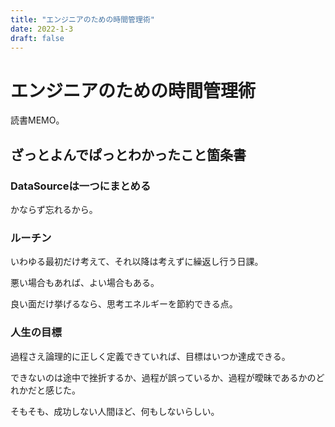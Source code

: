 ```yaml
---
title: "エンジニアのための時間管理術"
date: 2022-1-3
draft: false
---
```

# エンジニアのための時間管理術



読書MEMO。



## ざっとよんでぱっとわかったこと箇条書



### DataSourceは一つにまとめる



かならず忘れるから。



### ルーチン



いわゆる最初だけ考えて、それ以降は考えずに繰返し行う日課。



悪い場合もあれば、よい場合もある。



良い面だけ挙げるなら、思考エネルギーを節約できる点。



### 人生の目標



過程さえ論理的に正しく定義できていれば、目標はいつか達成できる。



できないのは途中で挫折するか、過程が誤っているか、過程が曖昧であるかのどれかだと感じた。



そもそも、成功しない人間ほど、何もしないらしい。

